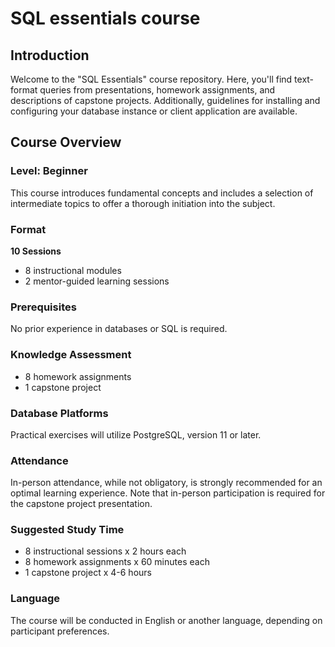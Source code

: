 # SQL essentials course

## Introduction
Welcome to the "SQL Essentials" course repository. Here, you'll find text-format queries from presentations, homework assignments, and descriptions of capstone projects. Additionally, guidelines for installing and configuring your database instance or client application are available.

## Course Overview

### Level: **Beginner**  
This course introduces fundamental concepts and includes a selection of intermediate topics to offer a thorough initiation into the subject.

### Format
**10 Sessions**  
- 8 instructional modules  
- 2 mentor-guided learning sessions  

### Prerequisites
No prior experience in databases or SQL is required.

### Knowledge Assessment
- 8 homework assignments  
- 1 capstone project  

### Database Platforms
Practical exercises will utilize PostgreSQL, version 11 or later.

### Attendance
In-person attendance, while not obligatory, is strongly recommended for an optimal learning experience. Note that in-person participation is required for the capstone project presentation.

### Suggested Study Time
- 8 instructional sessions x 2 hours each  
- 8 homework assignments x 60 minutes each  
- 1 capstone project x 4-6 hours  

### Language
The course will be conducted in English or another language, depending on participant preferences.

